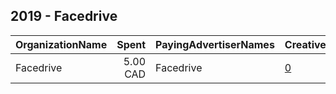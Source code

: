 ## 2019 - Facedrive 
|OrganizationName|Spent|PayingAdvertiserNames|CreativeUrls|Impressions|Genders|AgeBrackets|CountryCodes|BillingAddresses|CandidateBallotInformation|
|:---|---:|:---|:---|---:|:---|:---|:---|:---|:---|
|Facedrive|5.00 CAD|Facedrive|[0](https://www.snap.com/political-ads/asset/f40d5c1ecef2af77cc28f1620fb277f12caa5e112b76f3204ebebdae14e4af92?mediaType=png)|2,995|||canada|CA||
